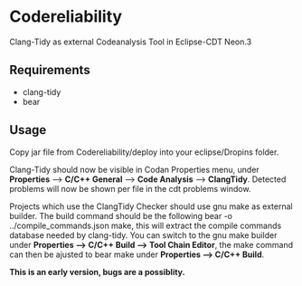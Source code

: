 # Codereliability
Clang-Tidy as external Codeanalysis Tool in Eclipse-CDT Neon.3

## Requirements

- clang-tidy
- bear

## Usage
Copy jar file from Codereliability/deploy into your eclipse/Dropins folder.


Clang-Tidy should now be visible in Codan Properties menu, under
**Properties** --> **C/C++ General** --> **Code Analysis** --> **ClangTidy**.
Detected problems will now be shown per file in the cdt problems window.

Projects which use the ClangTidy Checker should use gnu make as external builder.
The build command should be the following bear -o ../compile_commands.json make, this will extract the compile commands database needed by clang-tidy. You can switch to the gnu make builder under **Properties --> C/C++ Build --> Tool Chain Editor**, the make command can then be ajusted to bear make under **Properties --> C/C++ Build**.


**This is an early version, bugs are a possiblity.**
